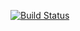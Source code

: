 [![Build Status](https://travis-ci.org/djabri/lab08.svg?branch=master)](https://travis-ci.org/djabri/lab08)
